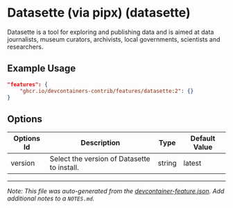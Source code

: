 
# Datasette (via pipx) (datasette)

Datasette is a tool for exploring and publishing data and is aimed at data journalists, museum curators, archivists, local governments, scientists and researchers.

## Example Usage

```json
"features": {
    "ghcr.io/devcontainers-contrib/features/datasette:2": {}
}
```

## Options

| Options Id | Description | Type | Default Value |
|-----|-----|-----|-----|
| version | Select the version of Datasette to install. | string | latest |



---

_Note: This file was auto-generated from the [devcontainer-feature.json](https://github.com/devcontainers-contrib/features/blob/main/src/datasette/devcontainer-feature.json).  Add additional notes to a `NOTES.md`._
